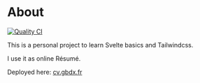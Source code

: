 # About

[![Quality CI](https://github.com/Abydos12/cv/actions/workflows/quality.yml/badge.svg)](https://github.com/Abydos12/cv/actions/workflows/quality.yml)

This is a personal project to learn Svelte basics and Tailwindcss.

I use it as online Résumé.

Deployed here: [cv.gbdx.fr](https://cv.gbdx.fr/)
